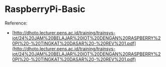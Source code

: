 # RaspberryPi-Basic

Reference:
- [http://dhoto.lecturer.pens.ac.id/training/trainsys-iot/24%20JAM%20BELAJAR%20IOT%20DENGAN%20RASPBERRY%20PI%20-%20TINGKAT%20DASAR%20-%20REV%201.pdf](http://dhoto.lecturer.pens.ac.id/training/trainsys-iot/24%20JAM%20BELAJAR%20IOT%20DENGAN%20RASPBERRY%20PI%20-%20TINGKAT%20DASAR%20-%20REV%201.pdf)